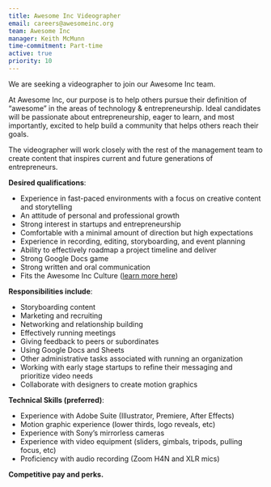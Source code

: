 ```yaml
---
title: Awesome Inc Videographer
email: careers@awesomeinc.org
team: Awesome Inc
manager: Keith McMunn
time-commitment: Part-time
active: true
priority: 10
---
```

We are seeking a videographer to join our Awesome Inc team.

At Awesome Inc, our purpose is to help others pursue their definition of “awesome” in the areas of technology & entrepreneurship. Ideal candidates will be passionate about entrepreneurship, eager to learn, and most importantly, excited to help build a community that helps others reach their goals. 

The videographer will work closely with the rest of the management team to create content that inspires current and future generations of entrepreneurs.

**Desired qualifications**:

* Experience in fast-paced environments with a focus on creative content and storytelling
* An attitude of personal and professional growth
* Strong interest in startups and entrepreneurship
* Comfortable with a minimal amount of direction but high expectations
* Experience in recording, editing, storyboarding, and event planning
* Ability to effectively roadmap a project timeline and deliver
* Strong Google Docs game
* Strong written and oral communication
* Fits the Awesome Inc Culture ([learn more here](https://www.awesomeinc.org/culture-book-3.1.pdf))

**Responsibilities include**: 

* Storyboarding content
* Marketing and recruiting
* Networking and relationship building
* Effectively running meetings
* Giving feedback to peers or subordinates
* Using Google Docs and Sheets
* Other administrative tasks associated with running an organization
* Working with early stage startups to refine their messaging and prioritize video needs
* Collaborate with designers to create motion graphics 

**Technical Skills (preferred)**:

* Experience with Adobe Suite (Illustrator, Premiere, After Effects)
* Motion graphic experience (lower thirds, logo reveals, etc)
* Experience with Sony’s mirrorless cameras
* Experience with video equipment (sliders, gimbals, tripods, pulling focus, etc)
* Proficiency with audio recording (Zoom H4N and XLR mics)

**Competitive pay and perks.**
